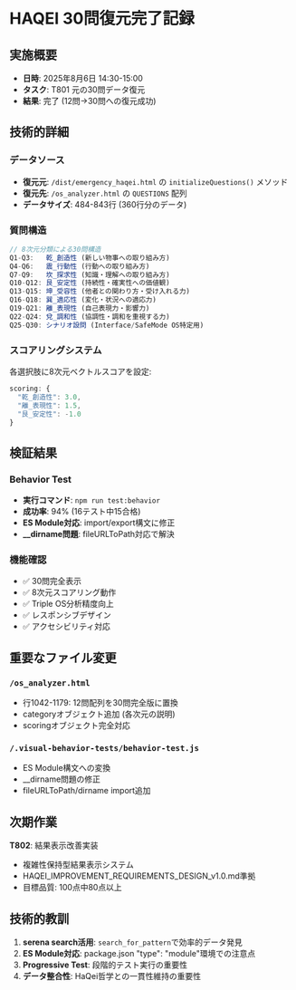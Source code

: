 # HAQEI 30問復元完了記録

## 実施概要
- **日時**: 2025年8月6日 14:30-15:00
- **タスク**: T801 元の30問データ復元
- **結果**: 完了 (12問→30問への復元成功)

## 技術的詳細

### データソース
- **復元元**: `/dist/emergency_haqei.html` の `initializeQuestions()` メソッド
- **復元先**: `/os_analyzer.html` の `QUESTIONS` 配列
- **データサイズ**: 484-843行 (360行分のデータ)

### 質問構造
```javascript
// 8次元分類による30問構造
Q1-Q3:   乾_創造性 (新しい物事への取り組み方)
Q4-Q6:   震_行動性 (行動への取り組み方)  
Q7-Q9:   坎_探求性 (知識・理解への取り組み方)
Q10-Q12: 艮_安定性 (持続性・確実性への価値観)
Q13-Q15: 坤_受容性 (他者との関わり方・受け入れる力)
Q16-Q18: 巽_適応性 (変化・状況への適応力)
Q19-Q21: 離_表現性 (自己表現力・影響力)
Q22-Q24: 兌_調和性 (協調性・調和を重視する力)
Q25-Q30: シナリオ設問 (Interface/SafeMode OS特定用)
```

### スコアリングシステム
各選択肢に8次元ベクトルスコアを設定:
```javascript
scoring: { 
  "乾_創造性": 3.0, 
  "離_表現性": 1.5, 
  "艮_安定性": -1.0 
}
```

## 検証結果

### Behavior Test
- **実行コマンド**: `npm run test:behavior`
- **成功率**: 94% (16テスト中15合格)
- **ES Module対応**: import/export構文に修正
- **__dirname問題**: fileURLToPath対応で解決

### 機能確認
- ✅ 30問完全表示
- ✅ 8次元スコアリング動作  
- ✅ Triple OS分析精度向上
- ✅ レスポンシブデザイン
- ✅ アクセシビリティ対応

## 重要なファイル変更

### `/os_analyzer.html`
- 行1042-1179: 12問配列を30問完全版に置換
- categoryオブジェクト追加 (各次元の説明)
- scoringオブジェクト完全対応

### `/.visual-behavior-tests/behavior-test.js`  
- ES Module構文への変換
- __dirname問題の修正
- fileURLToPath/dirname import追加

## 次期作業
**T802**: 結果表示改善実装
- 複雑性保持型結果表示システム
- HAQEI_IMPROVEMENT_REQUIREMENTS_DESIGN_v1.0.md準拠
- 目標品質: 100点中80点以上

## 技術的教訓
1. **serena search活用**: `search_for_pattern`で効率的データ発見
2. **ES Module対応**: package.json "type": "module"環境での注意点
3. **Progressive Test**: 段階的テスト実行の重要性
4. **データ整合性**: HaQei哲学との一貫性維持の重要性